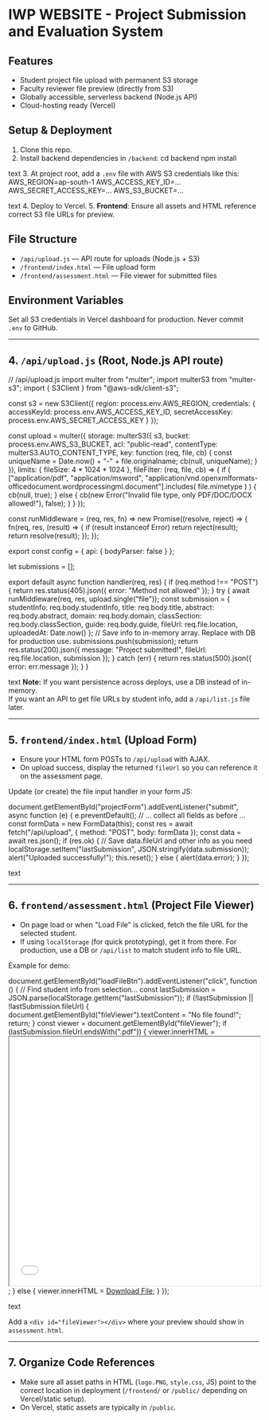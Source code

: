 # IWP WEBSITE - Project Submission and Evaluation System

## Features
- Student project file upload with permanent S3 storage
- Faculty reviewer file preview (directly from S3)
- Globally accessible, serverless backend (Node.js API)
- Cloud-hosting ready (Vercel)

## Setup & Deployment

1. Clone this repo.
2. Install backend dependencies in `/backend`:
cd backend
npm install

text
3. At project root, add a `.env` file with AWS S3 credentials like this:
AWS_REGION=ap-south-1
AWS_ACCESS_KEY_ID=...
AWS_SECRET_ACCESS_KEY=...
AWS_S3_BUCKET=...

text
4. Deploy to Vercel.
5. **Frontend**: Ensure all assets and HTML reference correct S3 file URLs for preview.

## File Structure
- `/api/upload.js` — API route for uploads (Node.js + S3)
- `/frontend/index.html` — File upload form
- `/frontend/assessment.html` — File viewer for submitted files

## Environment Variables
Set all S3 credentials in Vercel dashboard for production. Never commit `.env` to GitHub.

---

## 4. `/api/upload.js` (Root, Node.js API route)

// /api/upload.js
import multer from "multer";
import multerS3 from "multer-s3";
import { S3Client } from "@aws-sdk/client-s3";

const s3 = new S3Client({
region: process.env.AWS_REGION,
credentials: {
accessKeyId: process.env.AWS_ACCESS_KEY_ID,
secretAccessKey: process.env.AWS_SECRET_ACCESS_KEY
}
});

const upload = multer({
storage: multerS3({
s3,
bucket: process.env.AWS_S3_BUCKET,
acl: "public-read",
contentType: multerS3.AUTO_CONTENT_TYPE,
key: function (req, file, cb) {
const uniqueName = Date.now() + "-" + file.originalname;
cb(null, uniqueName);
}
}),
limits: { fileSize: 4 * 1024 * 1024 },
fileFilter: (req, file, cb) => {
if (
["application/pdf", "application/msword", "application/vnd.openxmlformats-officedocument.wordprocessingml.document"].includes(
file.mimetype
)
) {
cb(null, true);
} else {
cb(new Error("Invalid file type, only PDF/DOC/DOCX allowed!"), false);
}
}
});

const runMiddleware = (req, res, fn) =>
new Promise((resolve, reject) => {
fn(req, res, (result) => {
if (result instanceof Error) return reject(result);
return resolve(result);
});
});

export const config = {
api: { bodyParser: false }
};

let submissions = [];

export default async function handler(req, res) {
if (req.method !== "POST") {
return res.status(405).json({ error: "Method not allowed" });
}
try {
await runMiddleware(req, res, upload.single("file"));
const submission = {
studentInfo: req.body.studentInfo,
title: req.body.title,
abstract: req.body.abstract,
domain: req.body.domain,
classSection: req.body.classSection,
guide: req.body.guide,
fileUrl: req.file.location,
uploadedAt: Date.now()
};
// Save info to in-memory array. Replace with DB for production use.
submissions.push(submission);
return res.status(200).json({ message: "Project submitted!", fileUrl: req.file.location, submission });
} catch (err) {
return res.status(500).json({ error: err.message });
}
}

text
**Note:** If you want persistence across deploys, use a DB instead of in-memory.  
If you want an API to get file URLs by student info, add a `/api/list.js` file later.

---

## 5. `frontend/index.html` (Upload Form)

- Ensure your HTML form POSTs to `/api/upload` with AJAX.
- On upload success, display the returned `fileUrl` so you can reference it on the assessment page.

Update (or create) the file input handler in your form JS:

document.getElementById("projectForm").addEventListener("submit", async function (e) {
e.preventDefault();
// ... collect all fields as before ...
const formData = new FormData(this);
const res = await fetch("/api/upload", { method: "POST", body: formData });
const data = await res.json();
if (res.ok) {
// Save data.fileUrl and other info as you need
localStorage.setItem("lastSubmission", JSON.stringify(data.submission));
alert("Uploaded successfully!");
this.reset();
} else {
alert(data.error);
}
});

text

---

## 6. `frontend/assessment.html` (Project File Viewer)

- On page load or when "Load File" is clicked, fetch the file URL for the selected student.  
- If using `localStorage` (for quick prototyping), get it from there. For production, use a DB or `/api/list` to match student info to file URL.

Example for demo:

document.getElementById("loadFileBtn").addEventListener("click", function () {
// Find student info from selection...
const lastSubmission = JSON.parse(localStorage.getItem("lastSubmission"));
if (!lastSubmission || !lastSubmission.fileUrl) {
document.getElementById("fileViewer").textContent = "No file found!";
return;
}
const viewer = document.getElementById("fileViewer");
if (lastSubmission.fileUrl.endsWith(".pdf")) {
viewer.innerHTML = <iframe src="${lastSubmission.fileUrl}#toolbar=0" width="100%" height="500px"></iframe>;
} else {
viewer.innerHTML = <a href="${lastSubmission.fileUrl}" target="_blank">Download File</a>;
}
});

text

Add a `<div id="fileViewer"></div>` where your preview should show in `assessment.html`.

---

## 7. Organize Code References

- Make sure all asset paths in HTML (`logo.PNG`, `style.css`, JS) point to the correct location in deployment (`/frontend/` or `/public/` depending on Vercel/static setup).
- On Vercel, static assets are typically in `/public`.
